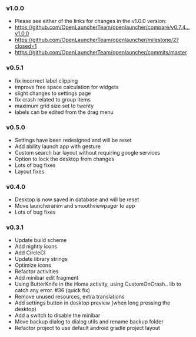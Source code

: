 ### v1.0.0
* Please see either of the links for changes in the v1.0.0 version:
* https://github.com/OpenLauncherTeam/openlauncher/compare/v0.7.4...v1.0.0
* https://github.com/OpenLauncherTeam/openlauncher/milestone/2?closed=1
* https://github.com/OpenLauncherTeam/openlauncher/commits/master

### v0.5.1
* fix incorrect label clipping
* improve free space calculation for widgets
* slight changes to settings page
* fix crash related to group items
* maximum grid size set to twenty
* labels can be edited from the drag menu

### v0.5.0
* Settings have been redesigned and will be reset
* Add ability launch app with gesture
* Custom search bar layout without requiring google services
* Option to lock the desktop from changes
* Lots of bug fixes
* Layout fixes

### v0.4.0
* Desktop is now saved in database and will be reset
* Move launcheranim and smoothviewpager to app
* Lots of bug fixes

### v0.3.1
* Update build scheme
* Add nightly icons
* Add CircleCI
* Update library strings
* Optimize icons
* Refactor activities
* Add minibar edit fragment
* Using ButterKnife in the Home activity, using CustomOnCrash.. lib to catch any error. #36 (quick fix)
* Remove unused resources, extra translations
* Add settings button in desktop preview (when long pressing the desktop)
* Add a switch to disable the minibar
* Move backup dialog to dialog utils and rename backup folder
* Refactor project to use default android gradle project layout
